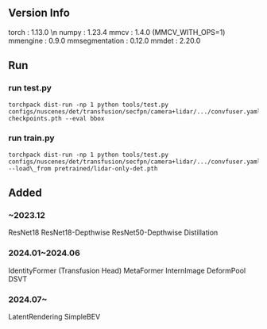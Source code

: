 ## Version Info
torch : 1.13.0 \n
numpy : 1.23.4
mmcv : 1.4.0 (MMCV\_WITH\_OPS=1)
mmengine : 0.9.0
mmsegmentation : 0.12.0
mmdet : 2.20.0

## Run
### run test.py
	torchpack dist-run -np 1 python tools/test.py configs/nuscenes/det/transfusion/secfpn/camera+lidar/.../convfuser.yaml checkpoints.pth --eval bbox

### run train.py
	torchpack dist-run -np 1 python tools/test.py configs/nuscenes/det/transfusion/secfpn/camera+lidar/.../convfuser.yaml --load\_from pretrained/lidar-only-det.pth

## Added
### ~2023.12
ResNet18
ResNet18-Depthwise
ResNet50-Depthwise
Distillation
### 2024.01~2024.06
IdentityFormer (Transfusion Head)
MetaFormer
InternImage
DeformPool
DSVT
### 2024.07~
LatentRendering
SimpleBEV
